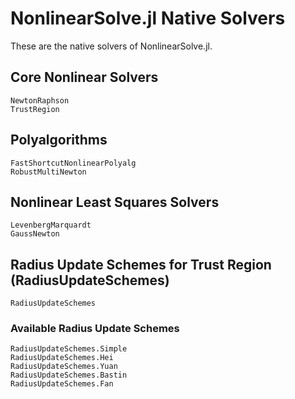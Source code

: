 # NonlinearSolve.jl Native Solvers

These are the native solvers of NonlinearSolve.jl.

## Core Nonlinear Solvers

```@docs
NewtonRaphson
TrustRegion
```

## Polyalgorithms

```@docs
FastShortcutNonlinearPolyalg
RobustMultiNewton
```

## Nonlinear Least Squares Solvers

```@docs
LevenbergMarquardt
GaussNewton
```

## Radius Update Schemes for Trust Region (RadiusUpdateSchemes)

```@docs
RadiusUpdateSchemes
```

### Available Radius Update Schemes

```@docs
RadiusUpdateSchemes.Simple
RadiusUpdateSchemes.Hei
RadiusUpdateSchemes.Yuan
RadiusUpdateSchemes.Bastin
RadiusUpdateSchemes.Fan
```
